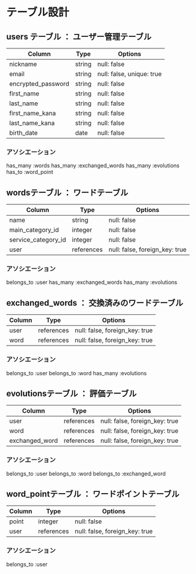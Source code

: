 # テーブル設計

## users テーブル ： ユーザー管理テーブル
| Column             | Type    | Options                   |
| ------------------ | ------- | ------------------------- |
| nickname           | string  | null: false               |
| email              | string  | null: false, unique: true |
| encrypted_password | string  | null: false               |
| first_name         | string  | null: false               |
| last_name          | string  | null: false               |
| first_name_kana    | string  | null: false               |
| last_name_kana     | string  | null: false               |
| birth_date         | date    | null: false               |

### アソシエーション
has_many :words
has_many :exchanged_words
has_many :evolutions
has_to :word_point

##  wordsテーブル ： ワードテーブル

| Column              | Type       | Options                        |
| --------------      | ---------- | ------------------------------ |
| name                | string     | null: false                    |
| main_category_id    | integer    | null: false                    |
| service_category_id | integer    | null: false                    | 
| user                | references | null: false, foreign_key: true |

### アソシエーション
belongs_to :user
has_many :exchanged_words
has_many :evolutions

## exchanged_words ： 交換済みのワードテーブル

| Column        | Type       | Options                        |
| ------------- | ---------- | ------------------------------ |
| user          | references | null: false, foreign_key: true |
| word          | references | null: false, foreign_key: true |

### アソシエーション
belongs_to :user
belongs_to :word
has_many :evolutions

## evolutionsテーブル ： 評価テーブル

| Column         | Type       | Options                        |
| -------------- | ---------- | ------------------------------ |
| user           | references | null: false, foreign_key: true |
| word           | references | null: false, foreign_key: true |
| exchanged_word | references | null: false, foreign_key: true |

### アソシエーション
belongs_to :user
belongs_to :word
belongs_to :exchanged_word


## word_pointテーブル ： ワードポイントテーブル

| Column   | Type       | Options                        |
| -------- | ---------- | ------------------------------ |
| point    | integer    | null: false                    |
| user     | references | null: false, foreign_key: true |

### アソシエーション
belongs_to :user

